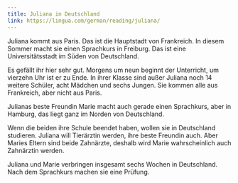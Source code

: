 ```yaml
---
title: Juliana in Deutschland
link: https://lingua.com/german/reading/juliana/
---
```


Juliana kommt aus Paris. Das ist die Hauptstadt von Frankreich. In diesem Sommer macht sie einen Sprachkurs in Freiburg. Das ist eine Universitätsstadt im Süden von Deutschland.

Es gefällt ihr hier sehr gut. Morgens um neun beginnt der Unterricht, um vierzehn Uhr ist er zu Ende. In ihrer Klasse sind außer Juliana noch 14 weitere Schüler, acht Mädchen und sechs Jungen. Sie kommen alle aus Frankreich, aber nicht aus Paris.

Julianas beste Freundin Marie macht auch gerade einen Sprachkurs, aber in Hamburg, das liegt ganz im Norden von Deutschland.

Wenn die beiden ihre Schule beendet haben, wollen sie in Deutschland studieren. Juliana will Tierärztin werden, ihre beste Freundin auch. Aber Maries Eltern sind beide Zahnärzte, deshalb wird Marie wahrscheinlich auch Zahnärztin werden.

Juliana und Marie verbringen insgesamt sechs Wochen in Deutschland. Nach dem Sprachkurs machen sie eine Prüfung.
